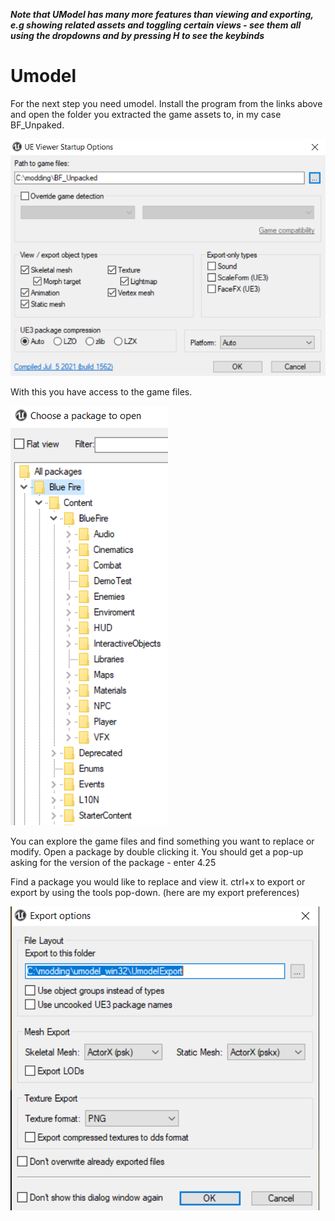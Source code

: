 ***Note that UModel has many more features than viewing and exporting, e.g showing related assets and toggling certain views - see them all using the dropdowns and by pressing H to see the keybinds***

# Umodel

For the next step you need umodel. Install the program from the links above and open the folder you extracted the game assets to, in my case BF_Unpaked.

![](Images/Umodel.PNG)

With this you have access to the game files.

![](Images/Umodel2.PNG)

You can explore the game files and find something you want to replace or modify. Open a package by double clicking it. You should get a pop-up asking for the version of the package - enter 4.25

Find a package you would like to replace and view it. ctrl+x to export or export by using the tools pop-down. (here are my export preferences)

![](Images/Capture.PNG)


